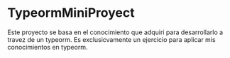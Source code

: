 # TypeormMiniProyect

Este proyecto se basa en el conocimiento que adquiri para desarrollarlo a travez de un typeorm.
Es exclusicvamente un ejercicio para aplicar mis conocimientos en typeorm.
